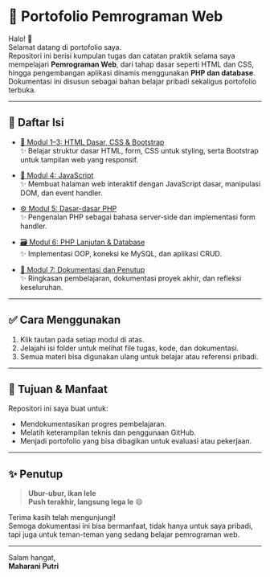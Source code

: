 # 📘 Portofolio Pemrograman Web

Halo! 👋  
Selamat datang di portofolio saya.  
Repositori ini berisi kumpulan tugas dan catatan praktik selama saya mempelajari **Pemrograman Web**, dari tahap dasar seperti HTML dan CSS, hingga pengembangan aplikasi dinamis menggunakan **PHP dan database**.  
Dokumentasi ini disusun sebagai bahan belajar pribadi sekaligus portofolio terbuka.

---

## 📁 Daftar Isi

- [📄 Modul 1–3: HTML Dasar, CSS & Bootstrap](https://github.com/maharani-project/Portofolio-Pemrograman-Web-202312001/tree/tugas/modul-1-3)  
  ✨ Belajar struktur dasar HTML, form, CSS untuk styling, serta Bootstrap untuk tampilan web yang responsif.

- [🧠 Modul 4: JavaScript](https://github.com/maharani-project/Portofolio-Pemrograman-Web-202312001/tree/tugas/modul-4-javascript)  
  ✨ Membuat halaman web interaktif dengan JavaScript dasar, manipulasi DOM, dan event handler.

- [⚙️ Modul 5: Dasar-dasar PHP](https://github.com/maharani-project/Portofolio-Pemrograman-Web-202312001/tree/tugas/modul-5-php)  
  ✨ Pengenalan PHP sebagai bahasa server-side dan implementasi form handler.

- [🗃️ Modul 6: PHP Lanjutan & Database](https://github.com/maharani-project/Portofolio-Pemrograman-Web-202312001/tree/tugas/modul-6-php-lanjutan)  
  ✨ Implementasi OOP, koneksi ke MySQL, dan aplikasi CRUD.

- [📝 Modul 7: Dokumentasi dan Penutup](https://github.com/maharani-project/Portofolio-Pemrograman-Web-202312001/blob/main/README.md)  
  ✨ Ringkasan pembelajaran, dokumentasi proyek akhir, dan refleksi keseluruhan.

---

## ✅ Cara Menggunakan

1. Klik tautan pada setiap modul di atas.
2. Jelajahi isi folder untuk melihat file tugas, kode, dan dokumentasi.
3. Semua materi bisa digunakan ulang untuk belajar atau referensi pribadi.

---

## 🎯 Tujuan & Manfaat

Repositori ini saya buat untuk:
- Mendokumentasikan progres pembelajaran.
- Melatih keterampilan teknis dan penggunaan GitHub.
- Menjadi portofolio yang bisa dibagikan untuk evaluasi atau pekerjaan.

---

## ✨ Penutup

> **Ubur-ubur, ikan lele**  
> **Push terakhir, langsung lega le** 😄  

Terima kasih telah mengunjungi!  
Semoga dokumentasi ini bisa bermanfaat, tidak hanya untuk saya pribadi, tapi juga untuk teman-teman yang sedang belajar pemrograman web.

---

Salam hangat,  
**Maharani Putri**
